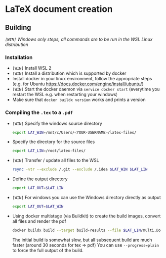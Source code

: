 # LaTeX document creation 

## Building

_`[WIN]` Windows only steps, all commands are to be run in the WSL Linux distribution_

### Installation

- `[WIN]` Install WSL 2
- `[WIN]` Install a distribution which is supported by docker
- Install docker in your linux environment, follow the appropriate steps (e.g. for Ubuntu https://docs.docker.com/engine/install/ubuntu/)
- `[WIN]` Start the docker daemon via `service docker start` (everytime you restart the WSL e.g. when restarting your windows)
- Make sure that `docker buildx version` works and prints a version

### Compiling the `.tex` to a `.pdf`

- `[WIN]` Specify the windows source directory  
  ```bash
  export LAT_WIN=/mnt/c/Users/<YOUR-USERNAME>/latex-files/
  ```
- Specify the directory for the source files
  ```bash
  export LAT_LIN=/root/latex-files/
  ```
- `[WIN]` Transfer / update all files to the WSL
  ```bash
  rsync -vtr --exclude /.git --exclude /.idea $LAT_WIN $LAT_LIN
  ```
- Define the output directory
  ```bash
  export LAT_OUT=$LAT_LIN
  ```
- `[WIN]` For windows you can use the Windows directory directly as output
  ```bash
  export LAT_OUT=$LAT_WIN
  ```  
- Using docker multistage (via Buildkit) to create the build images, convert all files and render the pdf
  ```bash
  docker buildx build --target build-results --file $LAT_LIN/multi.Dockerfile --output type=local,dest=$LAT_OUT $LAT_LIN
  ```
  The initial build is somewhat slow, but all subsequent build are much faster (around 30 seconds for tex => pdf)
  You can use `--progress=plain` to force the full output of the build. 
